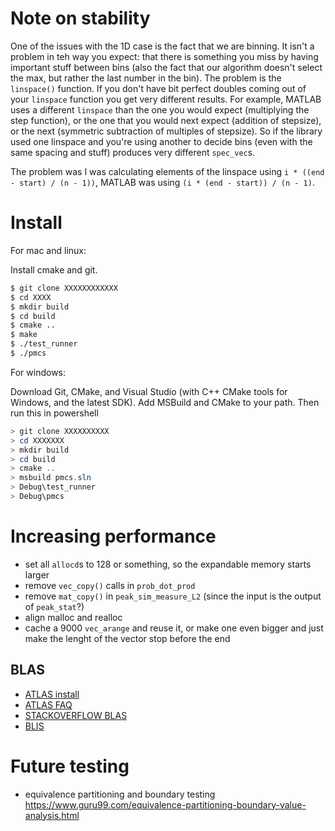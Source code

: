 # Note on stability

One of the issues with the 1D case is the fact that we are
binning. It isn't a problem in teh way you expect: that there is
something you miss by having important stuff between bins (also
the fact that our algorithm doesn't select the max, but rather
the last number in the bin). The problem is the `linspace()`
function. If you don't have bit perfect doubles coming out of
your `linspace` function you get very different results. For
example, MATLAB uses a different `linspace` than the one you
would expect (multiplying the step function), or the one that you
would next expect (addition of stepsize), or the next (symmetric
subtraction of multiples of stepsize). So if the library used one
linspace and you're using another to decide bins (even with the
same spacing and stuff) produces very different `spec_vec`s.

The problem was I was calculating elements of the linspace using
`i * ((end - start) / (n - 1))`, MATLAB was using 
`(i * (end - start)) / (n - 1)`.

# Install

For mac and linux:

Install cmake and git.

```bash
$ git clone XXXXXXXXXXXX
$ cd XXXX
$ mkdir build
$ cd build
$ cmake ..
$ make
$ ./test_runner
$ ./pmcs
```

For windows:

Download Git, CMake, and Visual Studio (with C++ CMake tools for Windows,
and the latest SDK). Add MSBuild and CMake to your path. Then run
this in powershell

```powershell
> git clone XXXXXXXXXX
> cd XXXXXXX
> mkdir build
> cd build
> cmake ..
> msbuild pmcs.sln
> Debug\test_runner
> Debug\pmcs
```

# Increasing performance

* set all `allocd`s to 128 or something, so the expandable memory
  starts larger
* remove `vec_copy()` calls in `prob_dot_prod`
* remove `mat_copy()` in `peak_sim_measure_L2` (since the input
  is the output of `peak_stat`?)
* align malloc and realloc
* cache a 9000 `vec_arange` and reuse it, or make one even bigger
  and just make the lenght of the vector stop before the end

## BLAS

* [ATLAS install](http://math-atlas.sourceforge.net/atlas_install/)
* [ATLAS FAQ](http://math-atlas.sourceforge.net/faq.html)
* [STACKOVERFLOW BLAS](https://stackoverflow.com/questions/1303182/how-does-blas-get-such-extreme-performance)
* [BLIS](https://www.cs.utexas.edu/users/flame/pubs/blis1_toms_rev3.pdf)

# Future testing

* equivalence partitioning and boundary testing
  https://www.guru99.com/equivalence-partitioning-boundary-value-analysis.html


